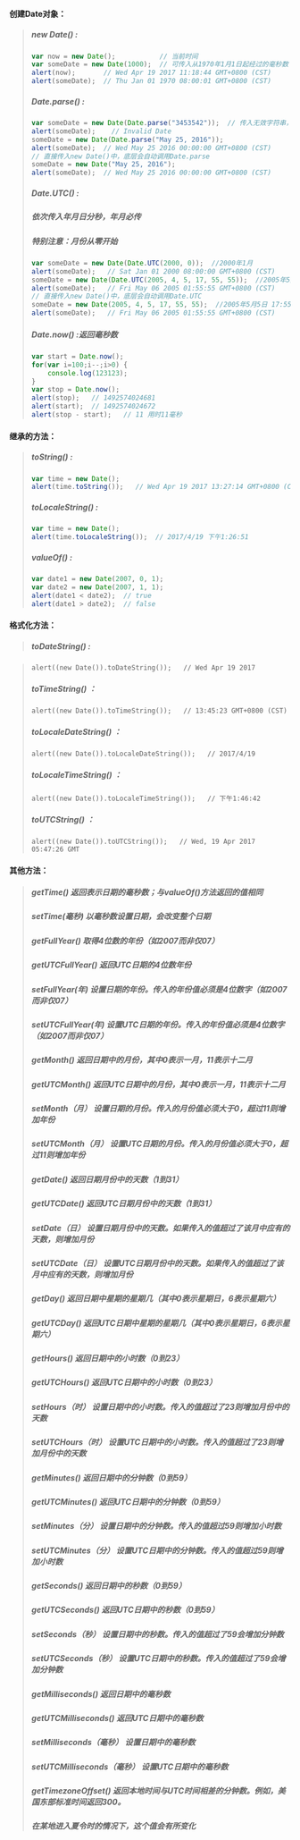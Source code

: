 #### 创建Date对象：

> ##### new Date\(\) :
>
> ```js
> var now = new Date();           // 当前时间
> var someDate = new Date(1000);  // 可传入从1970年1月1日起经过的毫秒数
> alert(now);       // Wed Apr 19 2017 11:18:44 GMT+0800 (CST)
> alert(someDate);  // Thu Jan 01 1970 08:00:01 GMT+0800 (CST)
> ```
>
> ##### Date.parse\(\) :
>
> ```js
> var someDate = new Date(Date.parse("3453542"));  // 传入无效字符串，Date.parse将返回NaN
> alert(someDate);    // Invalid Date
> someDate = new Date(Date.parse("May 25, 2016"));
> alert(someDate);  // Wed May 25 2016 00:00:00 GMT+0800 (CST)
> // 直接传入new Date()中，底层会自动调用Date.parse
> someDate = new Date("May 25, 2016");
> alert(someDate);  // Wed May 25 2016 00:00:00 GMT+0800 (CST)
> ```
>
> ##### Date.UTC\(\) :
>
> ##### 依次传入年月日分秒，年月必传
>
> ##### 特别注意：月份从零开始
>
> ```js
> var someDate = new Date(Date.UTC(2000, 0));  //2000年1月
> alert(someDate);   // Sat Jan 01 2000 08:00:00 GMT+0800 (CST)
> someDate = new Date(Date.UTC(2005, 4, 5, 17, 55, 55));  //2005年5月5日 17:55:55
> alert(someDate);   // Fri May 06 2005 01:55:55 GMT+0800 (CST)
> // 直接传入new Date()中，底层会自动调用Date.UTC
> someDate = new Date(2005, 4, 5, 17, 55, 55);  //2005年5月5日 17:55:55
> alert(someDate);   // Fri May 06 2005 01:55:55 GMT+0800 (CST)
> ```
>
> ##### Date.now\(\) :返回毫秒数
>
> ```js
> var start = Date.now();
> for(var i=100;i--;i>0) {
>     console.log(123123);
> }
> var stop = Date.now();
> alert(stop);   // 1492574024681
> alert(start);  // 1492574024672
> alert(stop - start);   // 11 用时11毫秒
> ```

#### 继承的方法：

> ##### toString\(\) :
>
> ```js
> var time = new Date();
> alert(time.toString());   // Wed Apr 19 2017 13:27:14 GMT+0800 (CST)
> ```
>
> ##### toLocaleString\(\) :
>
> ```js
> var time = new Date();
> alert(time.toLocaleString());  // 2017/4/19 下午1:26:51
> ```
>
> ##### valueOf\(\) :
>
> ```js
> var date1 = new Date(2007, 0, 1);
> var date2 = new Date(2007, 1, 1);
> alert(date1 < date2);  // true
> alert(date1 > date2);  // false
> ```

#### 格式化方法：

> ##### toDateString\(\) :

> ```
> alert((new Date()).toDateString());   // Wed Apr 19 2017
> ```
>
> ##### toTimeString\(\) ：
>
> ```
> alert((new Date()).toTimeString());   // 13:45:23 GMT+0800 (CST)
> ```
>
> ##### toLocaleDateString\(\) ：
>
> ```
> alert((new Date()).toLocaleDateString());   // 2017/4/19
> ```
>
> ##### toLocaleTimeString\(\) ：
>
> ```
> alert((new Date()).toLocaleTimeString());   // 下午1:46:42
> ```
>
> ##### toUTCString\(\) ：
>
> ```
> alert((new Date()).toUTCString());   // Wed, 19 Apr 2017 05:47:26 GMT
> ```

#### 其他方法：

> ##### getTime\(\)	返回表示日期的毫秒数；与valueOf\(\)方法返回的值相同
>
> ##### setTime\(毫秒\)	以毫秒数设置日期，会改变整个日期
>
> ##### getFullYear\(\)	取得4位数的年份（如2007而非仅07）
>
> ##### getUTCFullYear\(\)	返回UTC日期的4位数年份
>
> ##### setFullYear\(年\)	设置日期的年份。传入的年份值必须是4位数字（如2007而非仅07）
>
> ##### setUTCFullYear\(年\)    设置UTC日期的年份。传入的年份值必须是4位数字（如2007而非仅07）
>
> ##### getMonth\(\)	返回日期中的月份，其中0表示一月，11表示十二月
>
> ##### getUTCMonth\(\)	返回UTC日期中的月份，其中0表示一月，11表示十二月
>
> ##### setMonth（月）	设置日期的月份。传入的月份值必须大于0，超过11则增加年份
>
> ##### setUTCMonth（月）	设置UTC日期的月份。传入的月份值必须大于0，超过11则增加年份
>
> ##### getDate\(\)	返回日期月份中的天数（1到31）
>
> ##### getUTCDate\(\)	返回UTC日期月份中的天数（1到31）
>
> ##### setDate（日）	设置日期月份中的天数。如果传入的值超过了该月中应有的天数，则增加月份
>
> ##### setUTCDate（日）	设置UTC日期月份中的天数。如果传入的值超过了该月中应有的天数，则增加月份
>
> ##### getDay\(\)	返回日期中星期的星期几（其中0表示星期日，6表示星期六）
>
> ##### getUTCDay\(\)	返回UTC日期中星期的星期几（其中0表示星期日，6表示星期六）
>
> ##### getHours\(\)	返回日期中的小时数（0到23）
>
> ##### getUTCHours\(\)	返回UTC日期中的小时数（0到23）
>
> ##### setHours（时）	设置日期中的小时数。传入的值超过了23则增加月份中的天数
>
> ##### setUTCHours（时）	设置UTC日期中的小时数。传入的值超过了23则增加月份中的天数
>
> ##### getMinutes\(\)	返回日期中的分钟数（0到59）
>
> ##### getUTCMinutes\(\)	返回UTC日期中的分钟数（0到59）
>
> ##### setMinutes（分）	设置日期中的分钟数。传入的值超过59则增加小时数
>
> ##### setUTCMinutes（分）	设置UTC日期中的分钟数。传入的值超过59则增加小时数
>
> ##### getSeconds\(\)	返回日期中的秒数（0到59）
>
> ##### getUTCSeconds\(\)	返回UTC日期中的秒数（0到59）
>
> ##### setSeconds（秒）	设置日期中的秒数。传入的值超过了59会增加分钟数
>
> ##### setUTCSeconds（秒）	设置UTC日期中的秒数。传入的值超过了59会增加分钟数
>
> ##### getMilliseconds\(\)	返回日期中的毫秒数
>
> ##### getUTCMilliseconds\(\)	返回UTC日期中的毫秒数
>
> ##### setMilliseconds（毫秒）	设置日期中的毫秒数
>
> ##### setUTCMilliseconds（毫秒）	设置UTC日期中的毫秒数
>
> ##### getTimezoneOffset\(\)	返回本地时间与UTC时间相差的分钟数。例如，美国东部标准时间返回300。
>
> #####                                      在某地进入夏令时的情况下，这个值会有所变化



